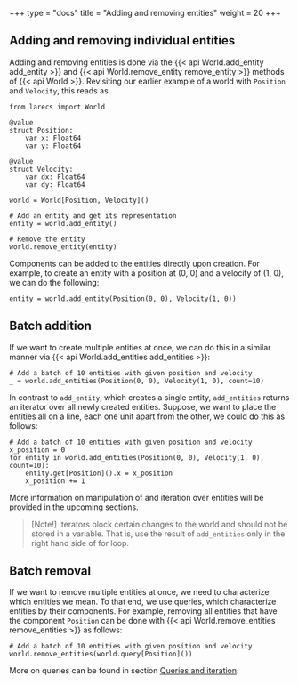 +++
type = "docs"
title = "Adding and removing entities"
weight = 20
+++

## Adding and removing individual entities

Adding and removing entities is done via the {{< api World.add_entity add_entity >}}
and {{< api World.remove_entity remove_entity >}} methods of {{< api World >}}. 
Revisiting our earlier example of a world with `Position` and 
`Velocity`, this reads as

```mojo {doctest="guide_add_remove_entities" global=true hide=true}
from larecs import World

@value
struct Position:
    var x: Float64
    var y: Float64

@value
struct Velocity:
    var dx: Float64
    var dy: Float64
```

```mojo {doctest="guide_add_remove_entities" hide=true}
world = World[Position, Velocity]()
```

```mojo {doctest="guide_add_remove_entities"}
# Add an entity and get its representation
entity = world.add_entity()

# Remove the entity
world.remove_entity(entity)
```

Components can be added to the entities directly
upon creation. For example, to create an entity 
with a position at (0, 0) and a velocity of (1, 0),
we can do the following:

```{doctest="guide_add_remove_entities"}
entity = world.add_entity(Position(0, 0), Velocity(1, 0))
```

## Batch addition

If we want to create multiple entities at once, 
we can do this in a similar manner via {{< api World.add_entities add_entities >}}:

```mojo {doctest="guide_add_remove_entities"}
# Add a batch of 10 entities with given position and velocity
_ = world.add_entities(Position(0, 0), Velocity(1, 0), count=10)
```

In contrast to `add_entity`, which creates a single entity, 
`add_entities` returns an iterator over all newly created 
entities. Suppose, we want to place the entities all on 
a line, each one unit apart from the other, we could do this 
as follows:

```mojo {doctest="guide_add_remove_entities"}
# Add a batch of 10 entities with given position and velocity
x_position = 0
for entity in world.add_entities(Position(0, 0), Velocity(1, 0), count=10):
    entity.get[Position]().x = x_position
    x_position += 1
```

More information on manipulation of and iteration over entities 
will be provided in the upcoming sections.

> [Note!] Iterators block certain changes to the world and should not
> be stored in a variable. That is, use the result of `add_entities` 
> only in the right hand side of for loop.

## Batch removal

If we want to remove multiple entities at once, 
we need to characterize which entities we mean. To that 
end, we use queries, which characterize entities
by their components. For example, removing all
entities that have the component `Position`
can be done with {{< api World.remove_entities remove_entities >}} as follows:

```mojo {doctest="guide_add_remove_entities"}
# Add a batch of 10 entities with given position and velocity
world.remove_entities(world.query[Position]())
```

More on queries can be found in section [Queries and iteration](../queries_iteration).